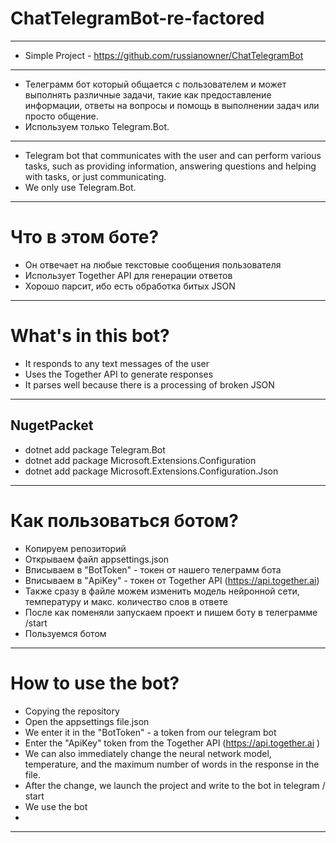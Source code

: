 # ChatTelegramBot-re-factored

---

- Simple Project - https://github.com/russianowner/ChatTelegramBot

---

- Телеграмм бот который общается с пользователем и может выполнять различные задачи, такие как предоставление информации, ответы на вопросы и помощь в выполнении задач или просто общение.
- Используем только Telegram.Bot.

---

- Telegram bot that communicates with the user and can perform various tasks, such as providing information, answering questions and helping with tasks, or just communicating.
- We only use Telegram.Bot.

---

# Что в этом боте?

- Он отвечает на любые текстовые сообщения пользователя
- Использует Together API для генерации ответов
- Хорошо парсит, ибо есть обработка битых JSON

---

# What's in this bot?

- It responds to any text messages of the user
- Uses the Together API to generate responses
- It parses well because there is a processing of broken JSON

---

## NugetPacket
- dotnet add package Telegram.Bot
- dotnet add package Microsoft.Extensions.Configuration
- dotnet add package Microsoft.Extensions.Configuration.Json

---

# Как пользоваться ботом?

- Копируем репозиторий
- Открываем файл appsettings.json
- Вписываем в "BotToken" - токен от нашего телеграмм бота
- Вписываем в "ApiKey" - токен от Together API (https://api.together.ai)
- Также сразу в файле можем изменить модель нейронной сети, температуру и макс. количество слов в ответе
- После как поменяли запускаем проект и пишем боту в телеграмме /start
- Пользуемся ботом

---

# How to use the bot?

- Copying the repository
- Open the appsettings file.json
- We enter it in the "BotToken" - a token from our telegram bot
- Enter the "ApiKey" token from the Together API (https://api.together.ai )
- We can also immediately change the neural network model, temperature, and the maximum number of words in the response in the file.
- After the change, we launch the project and write to the bot in telegram / start
- We use the bot
- 
---
